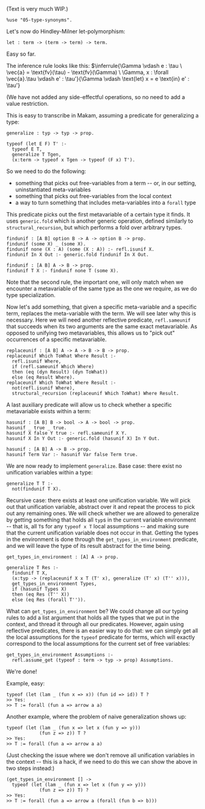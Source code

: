 (Text is very much WIP.)

```makam
%use "05-type-synonyms".
```

Let's now do Hindley-Milner let-polymorphism:

```makam
let : term -> (term -> term) -> term.
```

Easy so far.

The inference rule looks like this:
$\inferrule{\Gamma \vdash e : \tau \\ \vec{a} = \text{fv}(\tau) - \text{fv}(\Gamma) \\ \Gamma, x : \forall \vec{a}.\tau \vdash e' : \tau'}{\Gamma \vdash \text{let} x = e \text{in} e' : \tau'}

(We have not added any side-effectful operations, so no need to add a value restriction.

This is easy to transcribe in Makam, assuming a predicate for generalizing a type:

```makam
generalize : typ -> typ -> prop.

typeof (let E F) T' :-
  typeof E T,
  generalize T Tgen,
  (x:term -> typeof x Tgen -> typeof (F x) T').
```

So we need to do the following:
- something that picks out free-variables from a term -- or, in our setting, uninstantiated
  meta-variables
- something that picks out free-variables from the local context
- a way to turn something that includes meta-variables into a `forall` type

This predicate picks out the first metavariable of a certain type it finds. It uses `generic.fold`
which is another generic operation, defined similarly to `structural_recursion`, but which performs
a fold over arbitrary types.

```makam
findunif : [A B] option B -> A -> option B -> prop.
findunif (some X) _ (some X).
findunif none (X : A) (some (X : A)) :- refl.isunif X.
findunif In X Out :- generic.fold findunif In X Out.

findunif : [A B] A -> B -> prop.
findunif T X :- findunif none T (some X).
```

Note that the second rule, the important one, will only match when we encounter a metavariable
of the same type as the one we require, as we do type specialization.

Now let's add something, that given a specific meta-variable and a specific term, replaces the
meta-variable with the term. We will see later why this is necessary. Here we will need another
reflective predicate, `refl.sameunif` that succeeds when its two arguments are the same exact
metavariable. As opposed to unifying two metavariables, this allows us to "pick out" occurrences
of a specific metavariable.

```makam
replaceunif : [A B] A -> A -> B -> B -> prop.
replaceunif Which ToWhat Where Result :-
  refl.isunif Where,
  if (refl.sameunif Which Where)
  then (eq (dyn Result) (dyn ToWhat))
  else (eq Result Where).
replaceunif Which ToWhat Where Result :-
  not(refl.isunif Where),
  structural_recursion (replaceunif Which ToWhat) Where Result.
```

A last auxiliary predicate will allow us to check whether a specific metavariable exists
within a term:

```makam
hasunif : [A B] B -> bool -> A -> bool -> prop.
hasunif _ true _ true.
hasunif X false Y true :- refl.sameunif X Y.
hasunif X In Y Out :- generic.fold (hasunif X) In Y Out.

hasunif : [A B] A -> B -> prop.
hasunif Term Var :- hasunif Var false Term true.
```

We are now ready to implement `generalize`. Base case: there exist no unification variables
within a type:
```makam
generalize T T :- 
  not(findunif T X).
```

Recursive case: there exists at least one unification variable. We will pick out that unification
variable, abstract over it and repeat the process to pick out any remaining ones.  We will check
whether we are allowed to generalize by getting something that holds all `typ`s in the current
variable environment -- that is, all `T`s for any `typeof x T` local assumptions -- and making sure
that the current unification variable does not occur in that.  Getting the types in the environment
is done through the `get_types_in_environment` predicate, and we will leave the type of its result
abstract for the time being.

```makam
get_types_in_environment : [A] A -> prop.

generalize T Res :-
  findunif T X,
  (x:typ -> (replaceunif X x T (T' x), generalize (T' x) (T'' x))),
  get_types_in_environment Types,
  if (hasunif Types X)
  then (eq Res (T'' X))
  else (eq Res (forall T'')).
```

What can `get_types_in_environment` be? We could change all our typing rules to add a list argument
that holds all the types that we put in the context, and thread it through all our predicates.
However, again using reflective predicates, there is an easier way to do that: we can simply get
all the local assumptions for the `typeof` predicate for terms, which will exactly correspond
to the local assumptions for the current set of free variables:

```makam
get_types_in_environment Assumptions :-
  refl.assume_get (typeof : term -> typ -> prop) Assumptions.
```

We're done!

Example, easy:

```makam
typeof (let (lam _ (fun x => x)) (fun id => id)) T ?
>> Yes:
>> T := forall (fun a => arrow a a)
```

Another example, where the problem of naive generalization shows up:

```makam
typeof (let (lam _ (fun x => let x (fun y => y)))
            (fun z => z)) T ?
>> Yes:
>> T := forall (fun a => arrow a a)
```

(Just checking the issue where we don't remove all unification variables in the context -- this
is a hack, if we need to do this we can show the above in two steps instead:)

```makam
(get_types_in_environment [] ->
  typeof (let (lam _ (fun x => let x (fun y => y)))
            (fun z => z)) T) ?
>> Yes:
>> T := forall (fun a => arrow a (forall (fun b => b)))
```

